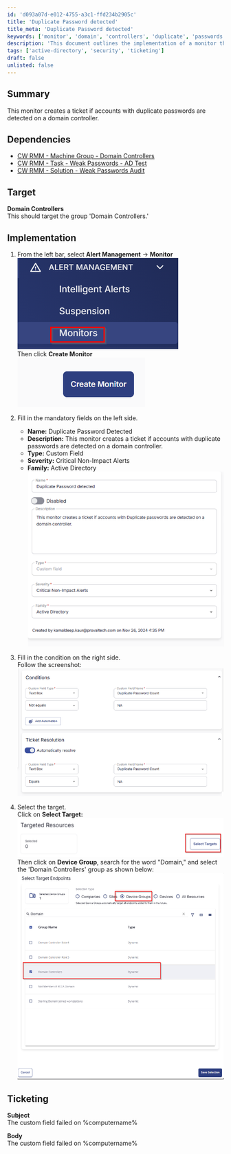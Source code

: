 ```yaml
---
id: 'd093a07d-e012-4755-a3c1-ffd234b2905c'
title: 'Duplicate Password detected'
title_meta: 'Duplicate Password detected'
keywords: ['monitor', 'domain', 'controllers', 'duplicate', 'passwords', 'ticket']
description: 'This document outlines the implementation of a monitor that creates a ticket when duplicate passwords are detected on a domain controller. It includes dependencies, target specifications, and step-by-step implementation instructions.'
tags: ['active-directory', 'security', 'ticketing']
draft: false
unlisted: false
---
```


## Summary

This monitor creates a ticket if accounts with duplicate passwords are detected on a domain controller.

## Dependencies

- [CW RMM - Machine Group - Domain Controllers](<../groups/Domain Controllers.md>)
- [CW RMM - Task - Weak Passwords - AD Test](https://proval.itglue.com/DOC-5078775-17546396)
- [CW RMM - Solution - Weak Passwords Audit](<../../solutions/Weak Passwords Audit.md>)

## Target

**Domain Controllers**  
This should target the group 'Domain Controllers.'

## Implementation

1. From the left bar, select **Alert Management** -> **Monitor**  
   ![Step 1 Image](../../../static/img/Duplicate-Password-detected/image_1.png)  
   Then click **Create Monitor**  
   ![Step 1 Image](../../../static/img/Duplicate-Password-detected/image_2.png)  

2. Fill in the mandatory fields on the left side.  
   - **Name:** Duplicate Password Detected  
   - **Description:** This monitor creates a ticket if accounts with duplicate passwords are detected on a domain controller.  
   - **Type:** Custom Field  
   - **Severity:** Critical Non-Impact Alerts  
   - **Family:** Active Directory  
   ![Step 2 Image](../../../static/img/Duplicate-Password-detected/image_3.png)  

3. Fill in the condition on the right side.  
   Follow the screenshot:  
   ![Step 3 Image](../../../static/img/Duplicate-Password-detected/image_4.png)  

4. Select the target.  
   Click on **Select Target:**  
   ![Step 4 Image](../../../static/img/Duplicate-Password-detected/image_5.png)  
   Then click on **Device Group**, search for the word "Domain," and select the 'Domain Controllers' group as shown below:  
   ![Step 4 Image](../../../static/img/Duplicate-Password-detected/image_6.png)  

## Ticketing

**Subject**  
The custom field failed on %computername%

**Body**  
The custom field failed on %computername%




